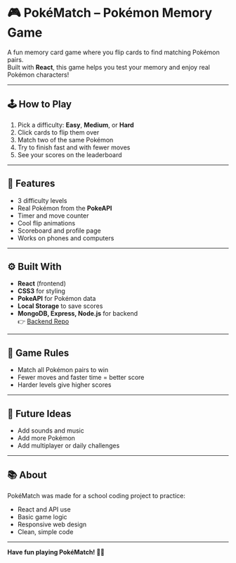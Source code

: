 # 🎮 PokéMatch – Pokémon Memory Game

A fun memory card game where you flip cards to find matching Pokémon pairs.  
Built with **React**, this game helps you test your memory and enjoy real Pokémon characters!

---

## 🕹️ How to Play
1. Pick a difficulty: **Easy**, **Medium**, or **Hard**  
2. Click cards to flip them over  
3. Match two of the same Pokémon  
4. Try to finish fast and with fewer moves  
5. See your scores on the leaderboard  

---

## 🚀 Features
- 3 difficulty levels  
- Real Pokémon from the **PokeAPI**  
- Timer and move counter  
- Cool flip animations  
- Scoreboard and profile page  
- Works on phones and computers  

---

## ⚙️ Built With
- **React** (frontend)  
- **CSS3** for styling  
- **PokeAPI** for Pokémon data  
- **Local Storage** to save scores  
- **MongoDB, Express, Node.js** for backend  
  👉 [Backend Repo](https://github.com/KhanTheDev/FrontEnd-Capstone-Backend)

---

## 🧠 Game Rules
- Match all Pokémon pairs to win  
- Fewer moves and faster time = better score  
- Harder levels give higher scores  

---

## 🔮 Future Ideas
- Add sounds and music  
- Add more Pokémon  
- Add multiplayer or daily challenges  

---

## 📚 About
PokéMatch was made for a school coding project to practice:
- React and API use  
- Basic game logic  
- Responsive web design  
- Clean, simple code  

---

**Have fun playing PokéMatch! 🧩✨**

